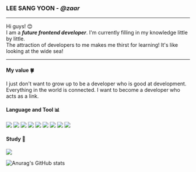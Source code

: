 ### LEE SANG YOON - *@zaar* 
***


Hi guys! 😊 <br>I am a __*future frontend developer*__. I'm currently filling in my knowledge little by little.<br>The attraction of developers to me makes me thirst for learning! It's like looking at the wide sea!
****

#### My value :four_leaf_clover:
I just don't want to grow up to be a developer who is good at development.<br> Everything in the world is connected. I want to become a developer who acts as a link. 





#### Language and Tool 📊
<p>
<img src="https://img.shields.io/badge/html-red?style=flat&logo=HTML5&logoColor=white"/><a/>
<img src="https://img.shields.io/badge/css-blue?style=flat&logo=CSS3&logoColor=white"/>
<img src="https://img.shields.io/badge/sass-pink?style=flat&logo=Sass&logoColor=white"/>
<img src="https://img.shields.io/badge/JavaScript-yellow?style=flat&logo=JavaScript&logoColor=white"/>
<img src="https://img.shields.io/badge/React-lightblue?style=flat&logo=React&logoColor=white">
<img src="https://img.shields.io/badge/vue.js-4FC08D?style=flat&logo=vue.js&logoColor=white">
<img src="https://img.shields.io/badge/typescript-3178C6?style=flat&logo=Typescript&logoColor=white">
<img src="https://img.shields.io/badge/github-181717?style=flat&logo=github&logoColor=white">
<img src="https://img.shields.io/badge/firebase-white?style=flat&logo=firebase&logoColor=yellow"/>
</P>
  
#### Study 📖 

<a href="https://wary-spy-d47.notion.site/6ee88740c71e4074937a7f49c43540c2?v=1d3ae83fd37948268377f9852ad19a50">
<img src="https://img.shields.io/badge/Notion-white?style=flat&logo=Notion&logoColor=black"/>
</a>

<a>
  
![Anurag's GitHub stats](https://github-readme-stats.vercel.app/api?username=zaar625&show_icons=true&theme=gruvbox&hide=stars)
</a>  


  
